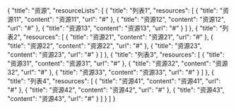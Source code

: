 <univ-resource-page>
{
    "title": "资源",
    "resourceLists": [
        {
            "title": "列表1",
            "resources": [
                {
                    "title": "资源11",
                    "content": "资源11",
                    "url": "#"
                },
                {
                    "title": "资源12",
                    "content": "资源12",
                    "url": "#"
                },
                {
                    "title": "资源13",
                    "content": "资源13",
                    "url": "#"
                }
            ]
        },
        {
            "title": "列表2",
            "resources": [
                {
                    "title": "资源21",
                    "content": "资源21",
                    "url": "#"
                },
                {
                    "title": "资源22",
                    "content": "资源22",
                    "url": "#"
                },
                {
                    "title": "资源23",
                    "content": "资源23",
                    "url": "#"
                }
            ]
        },
        {
            "title": "列表3",
            "resources": [
                {
                    "title": "资源31",
                    "content": "资源31",
                    "url": "#"
                },
                {
                    "title": "资源32",
                    "content": "资源32",
                    "url": "#"
                },
                {
                    "title": "资源33",
                    "content": "资源33",
                    "url": "#"
                }
            ]
        },
        {
            "title": "列表4",
            "resources": [
                {
                    "title": "资源41",
                    "content": "资源41",
                    "url": "#"
                },
                {
                    "title": "资源42",
                    "content": "资源42",
                    "url": "#"
                },
                {
                    "title": "资源43",
                    "content": "资源43",
                    "url": "#"
                }
            ]
        }
    ]
}
</univ-resource-page>
